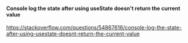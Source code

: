 #### Console log the state after using useState doesn't return the current value

https://stackoverflow.com/questions/54867616/console-log-the-state-after-using-usestate-doesnt-return-the-current-value
